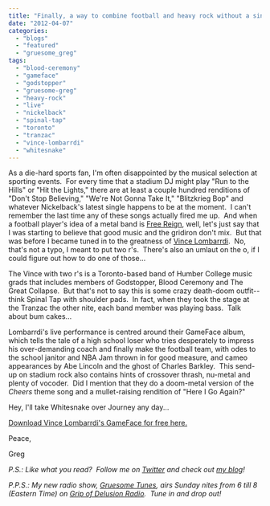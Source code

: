 ```yaml
---
title: "Finally, a way to combine football and heavy rock without a single note of \"Don't Stop Believing!\""
date: "2012-04-07"
categories: 
  - "blogs"
  - "featured"
  - "gruesome_greg"
tags: 
  - "blood-ceremony"
  - "gameface"
  - "godstopper"
  - "gruesome-greg"
  - "heavy-rock"
  - "live"
  - "nickelback"
  - "spinal-tap"
  - "toronto"
  - "tranzac"
  - "vince-lombarrdi"
  - "whitesnake"
---
```


As a die-hard sports fan, I'm often disappointed by the musical selection at sporting events.  For every time that a stadium DJ might play "Run to the Hills" or "Hit the Lights," there are at least a couple hundred renditions of "Don't Stop Believing," "We're Not Gonna Take It," "Blitzkrieg Bop" and whatever Nickelback's latest single happens to be at the moment.  I can't remember the last time any of these songs actually fired me up.  And when a football player's idea of a metal band is [Free Reign](http://www.myspace.com/freereign), well, let's just say that I was starting to believe that good music and the gridiron don't mix.  But that was before I became tuned in to the greatness of [Vince Lombarrdi](http://vincelombarrdi.bandcamp.com/).  No, that's not a typo, I meant to put two r's.  There's also an umlaut on the o, if I could figure out how to do one of those...

The Vince with two r's is a Toronto-based band of Humber College music grads that includes members of Godstopper, Blood Ceremony and The Great Collapse.  But that's not to say this is some crazy death-doom outfit--think Spinal Tap with shoulder pads.  In fact, when they took the stage at the Tranzac the other nite, each band member was playing bass.  Talk about bum cakes...

Lombarrdi's live performance is centred around their GameFace album, which tells the tale of a high school loser who tries desperately to impress his over-demanding coach and finally make the football team, with odes to the school janitor and NBA Jam thrown in for good measure, and cameo appearances by Abe Lincoln and the ghost of Charles Barkley.  This send-up on stadium rock also contains hints of crossover thrash, nu-metal and plenty of vocoder.  Did I mention that they do a doom-metal version of the _Cheers_ theme song and a mullet-raising rendition of "Here I Go Again?"

Hey, I'll take Whitesnake over Journey any day...

[Download Vince Lombarrdi's GameFace for free here.](http://vincelombarrdi.bandcamp.com/)

Peace,

Greg

_P.S.: Like what you read?  Follow me on [Twitter](http://twitter.com/gruesomeviews) and check out [my blog](http://gruesomeviews.com/)!_

_P.P.S.: My new radio show, [Gruesome Tunes](http://gruesomeviews.com/category/music/gruesome-tunes/), airs Sunday nites from 6 till 8 (Eastern Time) on [Grip of Delusion Radio](http://www.steamingheathen.com/delusion/).  Tune in and drop out!_
